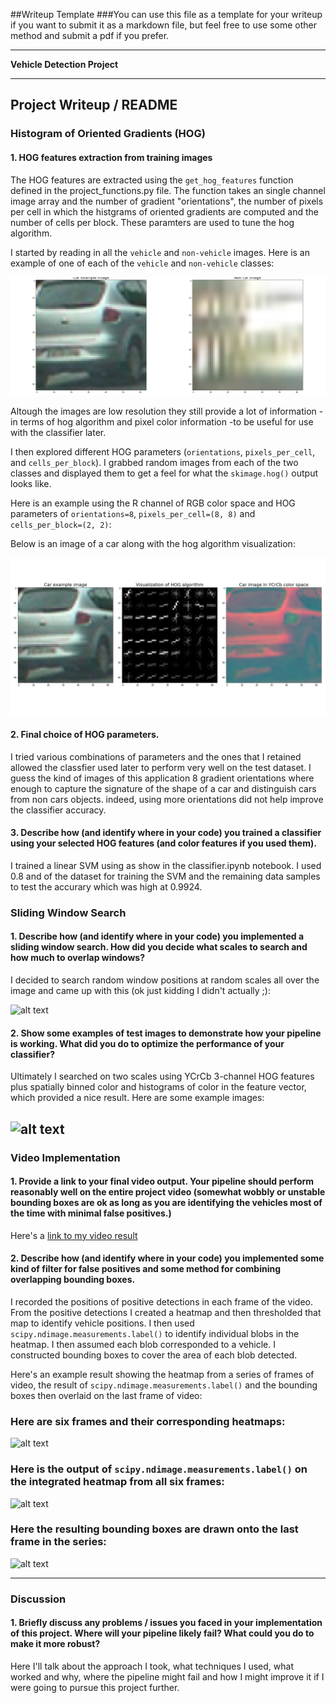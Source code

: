 ##Writeup Template
###You can use this file as a template for your writeup if you want to submit it as a markdown file, but feel free to use some other method and submit a pdf if you prefer.

---

**Vehicle Detection Project**

[image1]: ./output_images/car-not-car.png
[image2]: ./output_images/car-hog-viz.png
[image3]: ./examples/sliding_windows.jpg
[image4]: ./examples/sliding_window.jpg
[image5]: ./examples/bboxes_and_heat.png
[image6]: ./examples/labels_map.png
[image7]: ./examples/output_bboxes.png
[video1]: ./project_video.mp4

---
## Project Writeup / README


### Histogram of Oriented Gradients (HOG)

#### 1. HOG features extraction from training images

The HOG features are extracted using the `get_hog_features` function defined in the project_functions.py file.
The function takes an single channel image array and the number of gradient "orientations", the number of pixels per cell in which the histgrams of oriented gradients are computed and the number of cells per block. These paramters are used to tune the hog algorithm.

I started by reading in all the `vehicle` and `non-vehicle` images.  Here is an example of one of each of the `vehicle` and `non-vehicle` classes:

![alt text][image1]

Altough the images are low resolution they still provide a lot of information - in terms of hog algorithm and pixel color information -to be useful for use with the classifier later.

I then explored different HOG parameters (`orientations`, `pixels_per_cell`, and `cells_per_block`).  I grabbed random images from each of the two classes and displayed them to get a feel for what the `skimage.hog()` output looks like.

Here is an example using the R channel of RGB color space and HOG parameters of `orientations=8`, `pixels_per_cell=(8, 8)` and `cells_per_block=(2, 2)`:

Below is an image of a car along with the hog algorithm visualization:

![alt text][image2]

#### 2. Final choice of HOG parameters.

I tried various combinations of parameters and the ones that I retained allowed the classfier used later to perform very well on the test dataset. I guess the kind of images of this application 8 gradient orientations where enough to capture the signature of the shape of a car and distinguish cars from non cars objects. indeed, using more orientations did not help improve the classifier accuracy.

#### 3. Describe how (and identify where in your code) you trained a classifier using your selected HOG features (and color features if you used them).

I trained a linear SVM using as show in the classifier.ipynb notebook. I used 0.8 and of the dataset for training the SVM and the remaining data samples to test the accurary which was high at 0.9924.

### Sliding Window Search

#### 1. Describe how (and identify where in your code) you implemented a sliding window search.  How did you decide what scales to search and how much to overlap windows?

I decided to search random window positions at random scales all over the image and came up with this (ok just kidding I didn't actually ;):

![alt text][image3]

#### 2. Show some examples of test images to demonstrate how your pipeline is working.  What did you do to optimize the performance of your classifier?

Ultimately I searched on two scales using YCrCb 3-channel HOG features plus spatially binned color and histograms of color in the feature vector, which provided a nice result.  Here are some example images:

![alt text][image4]
---

### Video Implementation

#### 1. Provide a link to your final video output.  Your pipeline should perform reasonably well on the entire project video (somewhat wobbly or unstable bounding boxes are ok as long as you are identifying the vehicles most of the time with minimal false positives.)
Here's a [link to my video result](./project_video.mp4)


#### 2. Describe how (and identify where in your code) you implemented some kind of filter for false positives and some method for combining overlapping bounding boxes.

I recorded the positions of positive detections in each frame of the video.  From the positive detections I created a heatmap and then thresholded that map to identify vehicle positions.  I then used `scipy.ndimage.measurements.label()` to identify individual blobs in the heatmap.  I then assumed each blob corresponded to a vehicle.  I constructed bounding boxes to cover the area of each blob detected.

Here's an example result showing the heatmap from a series of frames of video, the result of `scipy.ndimage.measurements.label()` and the bounding boxes then overlaid on the last frame of video:

### Here are six frames and their corresponding heatmaps:

![alt text][image5]

### Here is the output of `scipy.ndimage.measurements.label()` on the integrated heatmap from all six frames:
![alt text][image6]

### Here the resulting bounding boxes are drawn onto the last frame in the series:
![alt text][image7]



---

### Discussion

#### 1. Briefly discuss any problems / issues you faced in your implementation of this project.  Where will your pipeline likely fail?  What could you do to make it more robust?

Here I'll talk about the approach I took, what techniques I used, what worked and why, where the pipeline might fail and how I might improve it if I were going to pursue this project further.

